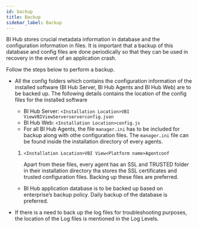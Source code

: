 ```yaml
---
id: backup
title: Backup
sidebar_label: Backup
---
```


BI Hub stores crucial metadata information in database and the configuration information in files. It is important that a backup of this database and config files are done periodically so that they can be used in recovery in the event of an application crash.

Follow the steps below to perform a backup.

- All the config folders which contains the configuration information of the installed software (BI Hub Server, BI Hub Agents and BI Hub Web) are to be backed up. The following details contains the location of the config files for the installed software 
    -   BI Hub Server: `<Installation Location>VBI ViewVBIViewServerserverconfig.json`
    -   BI Hub Web: `<Installation Location>config.js`
    -   For all BI Hub Agents, the file `manager.ini` has to be included for backup along with othe configuration files. The `manager.ini` file can be found inside the installation directory of every agents.
    1. `<Installation Location>VBI View<Platform name>Agentconf`

        Apart from these files, every agent has an SSL and TRUSTED folder in their installation directory tha stores the SSL certificates and trusted configuration files. Backing up these files are preferred.
    -   BI Hub application database is to be backed up based on enterprise’s backup policy. Daily backup of      the database is preferred.

- If there is a need to back up the log files for troubleshooting purposes, the location of the Log files is mentioned in the Log Levels.
